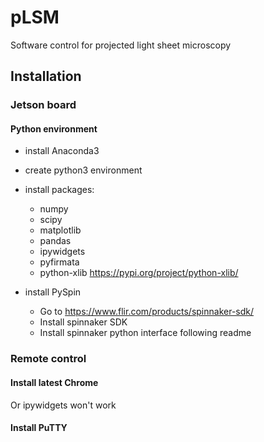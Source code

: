 # pLSM
 Software control for projected light sheet microscopy


## Installation
### Jetson board
#### Python environment
- install Anaconda3
- create python3 environment
- install packages:
  - numpy
  - scipy
  - matplotlib
  - pandas
  - ipywidgets
  - pyfirmata
  - python-xlib https://pypi.org/project/python-xlib/

- install PySpin
  - Go to https://www.flir.com/products/spinnaker-sdk/ 
  - Install spinnaker SDK
  - Install spinnaker python interface following readme


### Remote control
#### Install latest Chrome
Or ipywidgets won't work
#### Install PuTTY
